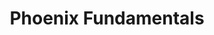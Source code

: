 ---
layout: workshop
title: Phoenix Fundamentals
permalink: "/trainings/2016-12-19-phoenix-fundamentals"
category: Back End Development
description: |-
  Phoenix makes building robust, high-performance web applications easier and more fun than you ever thought possible.

  Combining popular conventions formed in popular projects like Ruby on Rails with the robustness of Elixir and the BEAM make it an excellent choice for a broad range of applications.
image: "/images/trainings/2016-12-19-phoenix-fundamentals.png"
stages:
- title: Request, Response
  description: A Phoenix app can basically be boiled down to a function that receives
    a HTTP request, and returns a response. We'll begin with this premise, and start
    to understand the important parts involved in this process.
  duration: 300
  agenda_items:
  - title: Welcome & Setup
    description: We'll set our sights on some specific goals for our Phoenix learning
      adventure, and ensure that everyone has what they need to get the most out of
      the training.
    item_type: lecture
    start_time: '9:00'
    duration: 15
  - title: Endpoint & Routing
    description: "**Requests enter your app through an Endpoint**, which your app
      usually have just one. We'll look at this chain of **Elixir Plugs**, which ends
      at the **Router**, the module ultimately responsible for delegating request-handling
      to an appropriate **Controller**."
    item_type: lecture
    start_time: '9:15'
    duration: 30
  - title: Plugs & Pipelines
    description: |-
      **Plugs** are at the core of Phoenix and a relatively simple concept: plugs accept a connection as an argument, and return a slightly-modified connection.

      Once we chain a few plugs together, it's easy to see how basic building blocks assemble into a complete application.
    item_type: lecture
    start_time: '9:45'
    duration: 30
  - title: 'EXERCISE: Routing to the Pages controller'
    description: Your new Phoenix project comes with a `PagesController` that renders
      a landing page you can see at [localhost:4000](http://localhost:4000). See if
      you can infer from how files are organized in the templates folder, how you
      can make a static HTML page reachable at ` [localhost:4000/my_page](http://localhost:4000/my_page).
    item_type: exercise
    start_time: '10:15'
    duration: 15
  - title: 'EXERCISE: Hating on a Content-Type'
    description: |
      Apparently SOAP is out of style. Let's return a discriminatory error message if we receive any request that has a SOAP content type.

      `SOAP is for washing up, not for APIs.`

      Build a Plug that interrupts the pipeline (returning a HTTP error for an incoming request) if we ever receive a request for a SOAP XML document (`Content-Type: application/soap+xml`)
    item_type: exercise
    start_time: '10:30'
    duration: 30
  - title: The Controller Responds
    description: Now that we understand how to leverage Phoenix's routing layer, let's
      take a closer look at **Controllers** -- the modules ultimately responsible
      for responding to a request.
    item_type: lecture
    start_time: '11:00'
    duration: 30
  - title: 'EXERCISE: Marco, Polo'
    description: |-
      In the PagesController, create a new action that returns a welcome message for a name. The router should delegate responsibility to this action for GET requests to `http://localhost:4000/welcome_me/<name>`  and `http://localhost:4000/welcome_me?name=<name>`.

      If the `Accept` header for the incoming request indicates that the client wants HTML, they should receive a reasonable HTML response, otherwise, they should receive JSON.
    item_type: exercise
    start_time: '11:30'
    duration: 30
  - title: Views & Templates
    description: "In contrast to other web frameworks, Phoenix's view layer is exceedingly
      easy to understand and use. \nJudging by how easy it is to keep views simple,
      performant, and easy to manage, It's clear that the hard-learned lessons from
      older frameworks have paid off."
    item_type: lecture
    start_time: '12:00'
    duration: 30
  - title: 'EXERCISE: Revise our HTML response'
    description: 'Let''s revise our previous approach to HTML rendering for our welcome
      endpoints, so that they take advantage of Phoenix''s view layer. Make sure to
      use **assigns** to make values available to views. '
    item_type: exercise
    start_time: '12:30'
    duration: 30
  - title: Lunch
    description: Break for Lunch
    item_type: break
    start_time: '13:00'
    duration: 60
- title: Managing Data
  description: |-
    Data is an integral part of virtually any web application, and a great persistence library make a huge difference in performance and maintainability.

    **Thankfully, the Elixir ecosystem has us covered in spades.** Ecto is a thin layer of functions that allow us to build composable queries, validate fields, and seamlessly transform records between our DB and application representations.
  duration: 180
  agenda_items:
  - title: Intro to Ecto
    description: "Heavy persistence libraries like **ActiveRecord** offer convenience,
      but often become performance bottlenecks. We could make every DB query explicitly,
      but then we're trading in all of our ergonomics for performance.\n\n**Ecto**
      manages to strike an enjoyable balance, where we are asked to be deliberate
      about the records we fetch from a database but (most of the time) aren't dragged
      into the world of writing SQL queries explicitly.\n\nYou'll be amazed at how
      much we can do with just simple functions, and will never look at other persistence
      frameworks quite the same way again. "
    item_type: lecture
    start_time: '14:00'
    duration: 20
  - title: Schema & Managing Migrations
    description: |-
      If you've never used code to manage changes to your database schema, you're missing out. Migrations allow us to change our schema in (ideally) reversible steps, so we can apply and un-apply a set of changes while building features.

      Even if you've seen migrations before, there are some useful things to know about how they work with **Ecto**, and in particular, **Postgres**. We'll look specifically at:
      * Postgres array and jsonb column types
      * Changing column types, while remaining backwards compatible
    item_type: lecture
    start_time: '14:20'
    duration: 40
  - title: 'EXERCISE: Ecto Models'
    description: Make Ecto models to match the provided specifications (and successive
      changes to specifications). Ensure all of your DB migrations are reversible,
      and backwards compatible.
    item_type: exercise
    start_time: '15:00'
    duration: 30
  - title: Cracking Changesets
    description: "This is one of my favorite parts about Ecto, and one of the parts
      you'll be most often working with. In contrast to other persistence libraries,
      **the concept of the shape of a record (schema) and the logic for checking the
      validity of values (validations)  are decoupled**.  There are some incredibly
      exciting consequences of this design decision.\n\nEcto ships with a bunch of
      validations, and because it's so quick and easy, we'll write a few of our own. "
    item_type: lecture
    start_time: '15:30'
    duration: 45
  - title: 'EXERCISE: Validating for Password Complexity'
    description: |-
      Create a new field on our User model that validates the password field, ensuring that:
      * it's not empty
      * it has a minimum length of 8 characters
      * it includes an upper-case letter, symbol, lower case letter, and a number
      * it doesn't include more than two successive letters or numbers like `abc` or `123`

      Failing any of this validation should be met with an appropriately descriptive error message.
    item_type: exercise
    start_time: '16:15'
    duration: 30
  - title: Recap & Wrap Up
    description: We'll recap the topics we've covered today, answer any remaining
      questions, and preview the topics we'll cover tomorrow.
    item_type: lecture
    start_time: '16:45'
    duration: 15
- title: Testing
  description: "Testing ergonomics is perhaps the most impactful factor in determining
    whether writing tests is an enjoyable part of day-to-day development, or an annoying
    slog that's neglected until problems arise. \n\nIn this area, Phoenix does not
    disappoint. We'll focus on several useful patterns for unit and acceptance testing,
    with the aim of making tests quick, easy, maintainiable and intuitive. \n"
  duration: 155
  agenda_items:
  - title: Welcome Back
    description: One more recap of what we learned yesterday, to get those fresh in
      everyone's minds again, and a quick agenda of what we plan to do today.
    item_type: lecture
    start_time: '9:00'
    duration: 15
  - title: Model Tests
    description: |-
      When working with Ecto, you may notice that your model layer is much thinner than what you're used to.  Particularly if you've never used a functional language to build web applications, you may have to get used to your **models being a collection of functions, rather than a factory for "record objects"**.
      We'll learn about **ExUnit**, the unit testing library that Phoenix ships with, and focus on a few common model testing needs:

      * Functions that return changesets
      * Validations that are run on said changesets
      * Special types of fields (i.e., virtual fields, fields with default values)
    item_type: lecture
    start_time: '9:15'
    duration: 30
  - title: 'EXERCISE: User Model Tests'
    description: Write some user model tests, and most importantly, build tests around
      our password validation logic from yesterday.
    item_type: exercise
    start_time: '9:45'
    duration: 30
  - title: Controller & View Tests
    description: Sometimes we use Phoenix to render HTML, so we'll look at how we
      can verify that both our controller and view layers (individually) are doing
      their job. Together, we'll write some unit tests for the "welcome" pages we
      made yesterday.
    item_type: lecture
    start_time: '10:15'
    duration: 30
  - title: JSON API Tests
    description: 'Often we use Phoenix Controllers to render JSON. We''ll explore
      some built-in helpers that are well-suited for helping us write tests verifying
      that the JSON contains what we expect, and touch on a few libraries that make
      this even easier!

'
    item_type: lecture
    start_time: '10:45'
    duration: 20
  - title: 'EXERCISE: JSON Tests'
    description: |-
      1. Build some tests around the `StatusController`s JSON endpoints, protecting it from regression
      2. Build a test asserting that our anti-SOAP Plug works as intended
    item_type: exercise
    start_time: '11:05'
    duration: 30
- title: Real Time
  description: "**One of the places where Elixir and Phoenix leave the competition
    in the dust is support for soft real time programming.** The ability to keep a
    lightweight Elixir process running for the duration of a user's time in our app,
    and holding some small amount of state, makes our world far simpler for certain
    things than it otherwise would be."
  duration: 150
  agenda_items:
  - title: Channel Basics
    description: "Phoenix Channels are a first class citizen in the framework, on
      equal footing with Controllers. It shows! You'll be amazed at how easy it is
      to start adding real-time features to your apps, where we push data from server
      to client.\n\nDevelopment best practices are increasingly moving in a functional
      and \"stateless\" direction, but Elixir Processes are a place where small pieces
      of state can be safely held and used. We'll explore how powerful this idea is,
      in the context of Phoenix channels. "
    item_type: lecture
    start_time: '11:35'
    duration: 35
  - title: Managing Channel Complexity
    description: 'While you may have contributed to a REST API project that had 10
      endpoints (each handling 1-4 HTTP verbs), it''s less likely that you have experience
      working with a long-lived web socket connection operating on the same scale
      of complexity.  It''s important to remember that this is API surface, and **because
      it''s often stateful instead of stateless, keeping organized is even more important**. '
    item_type: lecture
    start_time: '12:10'
    duration: 30
  - title: 'EXERCISE: Push Notifications'
    description: We have a need to instruct consumers of our API to render a notification
      on their screen. Broadcast a notification object to all users subscribed to
      the `notifications:all` channel, consisting of a **type** and a **body**.
    item_type: exercise
    start_time: '12:40'
    duration: 35
  - title: Lunch
    description: Break for Lunch
    item_type: break
    start_time: '13:15'
    duration: 50
- title: Users & Authentication
  description: |-
    Nearly every app we build these days requires some sort of authentication, and probably a user account to go along with it.  Even if your app is an oddball and doesn't need this, user accounts provide us with a well-understood set of use cases that will serve as an excellent case study.

    **Let's put some of our newfound Phoenix knowledge into practice as we implement a secure user account feature set.** The goal will be to reduce explicit management of authorization & authentication on a per-resource basis as much as possible.
  duration: 165
  agenda_items:
  - title: 'EXERCISE: User Registration'
    description: "Creating new users will serve to highlight a few concepts at the
      model layer \n\n* Server-side validation, including writing our own validator\n*
      Safely handling passwords\n* Keeping slightly different changeset-generating
      functions organized\n\nWe'll also have an opportunity to start defining routes
      that require a user to be authenticated, and routes that don't."
    item_type: exercise
    start_time: '14:05'
    duration: 55
  - title: 'EXERCISE: Login/Logout'
    description: |
      For our purposes, we'll use a JSON Web Token (JWT) and the OAuth 2 password grant standard, as a mechanism and vehicle for authentication. You will be provided with a client-side app that will talk to our Phoenix, via JSON.

      We'll validate a user's credentials in a way that's not incredibly sensitive to timing or brute force attacks, and then assemble our little piece of session state (the JWT) before encrypting it and handing it back to the client.
    item_type: exercise
    start_time: '15:00'
    duration: 45
  - title: 'Exercise: User Roles'
    description: We often have a concept of roles (or an equivalent concept masquerading
      as other flags/fields) built on top of our authentication. We'll add roles to
      our JWT, and design a plug that will raise an error if a user attempts to access
      a controller action without having the required roles.
    item_type: exercise
    start_time: '15:45'
    duration: 45
  - title: Wrap Up & Recap
    description: We'll recap everything we've covered in this training, and finish
      by providing a rich set of resources for further learning.
    item_type: lecture
    start_time: '16:30'
    duration: 20
---